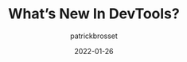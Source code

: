 ---
author: patrickbrosset
date: 2022-01-26
publisher: smashingmag
tags:
  - user-agents
  - tooling
target_url: https://www.smashingmagazine.com/2022/01/devtools-updates-2022/
title: What’s New In DevTools?
---